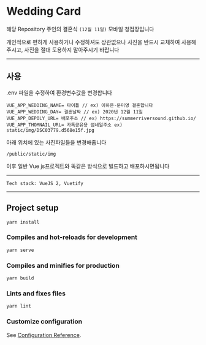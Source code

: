 # Wedding Card
해당 Repository 주인의 결혼식 `(12월 11일)` 모바일 청접장입니다

개인적으로 편하게 사용하거나 수정하셔도 상관없으나 사진을 반드시 교체하여 사용해주시고, 사진을 절대 도용하지 말아주시기 바랍니다

---

## 사용
.env 파일을 수정하여 환경변수값을 변경합니다

```
VUE_APP_WEDDING_NAME= 타이틀 // ex) 이하은·문미영 결혼합니다
VUE_APP_WEDDING_DAY= 결혼날짜 // ex) 2020년 12월 11일
VUE_APP_DEPOLY_URL= 배포주소 // ex) https://summerriversound.github.io/
VUE_APP_THOMNAIL_URL= 카톡공유용 썸네일주소 ex) static/img/DSC03779.d568e15f.jpg
```
아래 위치에 있는 사진파일들을 변경해줍니다
```
/public/static/img
```

이후 일반 Vue js프로젝트와 똑같은 방식으로 빌드하고 배포하시면됩니다

---

``Tech stack: VueJS 2, Vuetify``

---


## Project setup
```
yarn install
```

### Compiles and hot-reloads for development
```
yarn serve
```

### Compiles and minifies for production
```
yarn build
```

### Lints and fixes files
```
yarn lint
```



### Customize configuration
See [Configuration Reference](https://cli.vuejs.org/config/).
